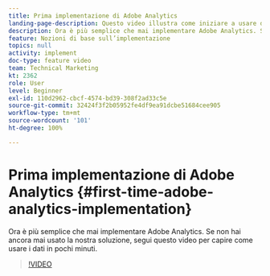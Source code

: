 ```yaml
---
title: Prima implementazione di Adobe Analytics
landing-page-description: Questo video illustra come iniziare a usare dati Adobe Analytics in pochi minuti.
description: Ora è più semplice che mai implementare Adobe Analytics. Se non hai ancora mai usato la nostra soluzione, segui questo video per capire come usare i dati in pochi minuti.
feature: Nozioni di base sull’implementazione
topics: null
activity: implement
doc-type: feature video
team: Technical Marketing
kt: 2362
role: User
level: Beginner
exl-id: 110d2962-cbcf-4574-bd39-308f2ad33c5e
source-git-commit: 32424f3f2b05952fe4df9ea91dcbe51684cee905
workflow-type: tm+mt
source-wordcount: '101'
ht-degree: 100%

---
```


# Prima implementazione di Adobe Analytics {#first-time-adobe-analytics-implementation}

Ora è più semplice che mai implementare Adobe Analytics. Se non hai ancora mai usato la nostra soluzione, segui questo video per capire come usare i dati in pochi minuti.

>[!VIDEO](https://video.tv.adobe.com/v/25456/?quality=12)
